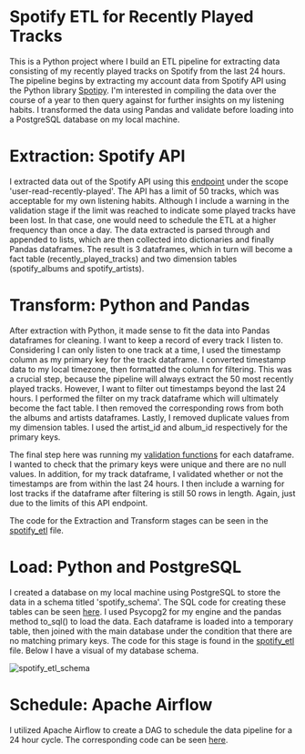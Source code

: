 # Spotify ETL for Recently Played Tracks

This is a Python project where I build an ETL pipeline for extracting data consisting of my recently played tracks on Spotify from the last 24 hours. The pipeline begins by extracting my account data from Spotify API using the Python library [Spotipy](https://spotipy.readthedocs.io/en/2.19.0/). I'm interested in compiling the data over the course of a year to then query against for further insights on my listening habits. I transformed the data using Pandas and validate before loading into a PostgreSQL database on my local machine.

# Extraction: Spotify API

I extracted data out of the Spotify API using this [endpoint](https://developer.spotify.com/documentation/web-api/reference/#endpoint-get-recently-played) under the scope 'user-read-recently-played'. The API has a limit of 50 tracks, which was acceptable for my own listening habits. Although I include a warning in the validation stage if the limit was reached to indicate some played tracks have been lost. In that case, one would need to schedule the ETL at a higher frequency than once a day. The data extracted is parsed through and appended to lists, which are then collected into dictionaries and finally Pandas dataframes. The result is 3 dataframes, which in turn will become a fact table (recently_played_tracks) and two dimension tables (spotify_albums and spotify_artists).

# Transform: Python and Pandas

After extraction with Python, it made sense to fit the data into Pandas dataframes for cleaning. I want to keep a record of every track I listen to. Considering I can only listen to one track at a time, I used the timestamp column as my primary key for the track dataframe. I converted timestamp data to my local timezone, then formatted the column for filtering. This was a crucial step, because the pipeline will always extract the 50 most recently played tracks. However, I want to filter out timestamps beyond the last 24 hours. I performed the filter on my track dataframe which will ultimately become the fact table. I then removed the corresponding rows from both the albums and artists dataframes. Lastly, I removed duplicate values from my dimension tables. I used the artist_id and album_id respectively for the primary keys.

The final step here was running my [validation functions](https://github.com/colinjhicks/spotify_etl/blob/main/python/validation.py) for each dataframe. I wanted to check that the primary keys were unique and there are no null values. In addition, for my track dataframe, I validated whether or not the timestamps are from within the last 24 hours. I then include a warning for lost tracks if the dataframe after filtering is still 50 rows in length. Again, just due to the limits of this API endpoint.

The code for the Extraction and Transform stages can be seen in the [spotify_etl](https://github.com/colinjhicks/spotify_etl/blob/main/python/spotify_etl.py) file.

# Load: Python and PostgreSQL

I created a database on my local machine using PostgreSQL to store the data in a schema titled 'spotify_schema'. The SQL code for creating these tables can be seen [here](https://github.com/colinjhicks/spotify_etl/blob/main/sql/create_tables.sql). I used Psycopg2 for my engine and the pandas method to_sql() to load the data. Each dataframe is loaded into a temporary table, then joined with the main database under the condition that there are no matching primary keys. The code for this stage is found in the [spotify_etl](https://github.com/colinjhicks/spotify_etl/blob/main/python/spotify_etl.py) file. Below I have a visual of my database schema.

![spotify_etl_schema](https://user-images.githubusercontent.com/80708120/135541203-fab61e9c-13fd-4581-93fa-a709c0a185d5.jpg)


# Schedule: Apache Airflow

I utilized Apache Airflow to create a DAG to schedule the data pipeline for a 24 hour cycle. The corresponding code can be seen [here](https://github.com/colinjhicks/spotify_etl/blob/main/dags/spotify_dag.py).
